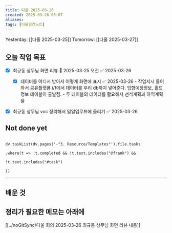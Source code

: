 ```yaml
---
title: 다울 2025-03-26
created: 2025-03-26 08:07
aliases: 
tags: [다울일간노트]
---
```


Yesterday: [[다울 2025-03-25]] 
Tomorrow: [[다울 2025-03-27]] 


## 오늘 작업 목표
- [x] 최규동 상무님 화면 리뷰 📅 2025-03-25 오전 ✅ 2025-03-26
	- [x] 데이터를 어디서 받아서 어떻게 화면에 표시 ✅ 2025-03-26
	      - 작업지시 들어와서 공유플랫폼 i/f에서 데이터를 우리 db까지 넣어준다. 입항예정정보, 홀드정보 테이블이 출발점.
	      - 두 테이블의 데이터를 활요해서 선석계획과 하역계획을 

- [x] 최규동 상무님 voc 정리해서 일일업무표에 올리기 ✅ 2025-03-26




## Not done yet

```dataviewjs

dv.taskList(dv.pages('-"3. Resource/Templates"').file.tasks

.where(t => !t.completed && !t.text.includes("@frank") &&

!t.text.includes("#task")

))

```

---

## 배운 것





## 정리가 필요한 메모는 아래에

[[../noGitSync/다울 회의 2025-03-26 최규동 상무님 화면 리뷰 내용]]
